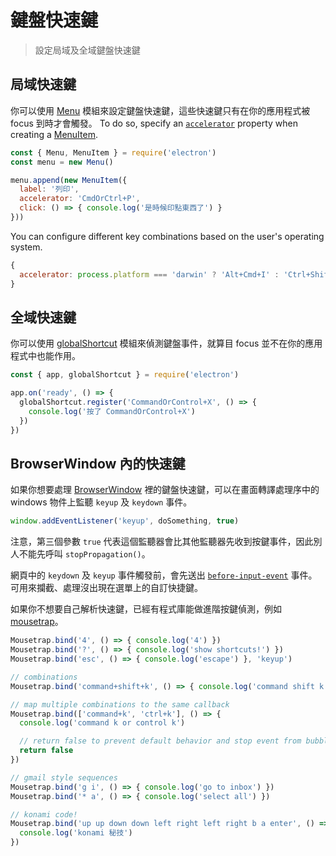 # 鍵盤快速鍵

> 設定局域及全域鍵盤快速鍵

## 局域快速鍵

你可以使用 [Menu][] 模組來設定鍵盤快速鍵，這些快速鍵只有在你的應用程式被 focus 到時才會觸發。 To do so, specify an [`accelerator`][] property when creating a [MenuItem][].

```js
const { Menu, MenuItem } = require('electron')
const menu = new Menu()

menu.append(new MenuItem({
  label: '列印',
  accelerator: 'CmdOrCtrl+P',
  click: () => { console.log('是時候印點東西了') }
}))
```

You can configure different key combinations based on the user's operating system.

```js
{
  accelerator: process.platform === 'darwin' ? 'Alt+Cmd+I' : 'Ctrl+Shift+I'
}
```

## 全域快速鍵

你可以使用 [globalShortcut][] 模組來偵測鍵盤事件，就算目 focus 並不在你的應用程式中也能作用。

```js
const { app, globalShortcut } = require('electron')

app.on('ready', () => {
  globalShortcut.register('CommandOrControl+X', () => {
    console.log('按了 CommandOrControl+X')
  })
})
```

## BrowserWindow 內的快速鍵

如果你想要處理 [BrowserWindow][] 裡的鍵盤快速鍵，可以在畫面轉譯處理序中的 windows 物件上監聽 `keyup` 及 `keydown` 事件。

```js
window.addEventListener('keyup', doSomething, true)
```

注意，第三個參數 `true` 代表這個監聽器會比其他監聽器先收到按鍵事件，因此別人不能先呼叫 `stopPropagation()`。

網頁中的 `keydown` 及 `keyup` 事件觸發前，會先送出 [`before-input-event`](../api/web-contents.md#event-before-input-event) 事件。 可用來攔截、處理沒出現在選單上的自訂快捷鍵。

如果你不想要自己解析快速鍵，已經有程式庫能做進階按鍵偵測，例如 [mousetrap][]。

```js
Mousetrap.bind('4', () => { console.log('4') })
Mousetrap.bind('?', () => { console.log('show shortcuts!') })
Mousetrap.bind('esc', () => { console.log('escape') }, 'keyup')

// combinations
Mousetrap.bind('command+shift+k', () => { console.log('command shift k') })

// map multiple combinations to the same callback
Mousetrap.bind(['command+k', 'ctrl+k'], () => {
  console.log('command k or control k')

  // return false to prevent default behavior and stop event from bubbling
  return false
})

// gmail style sequences
Mousetrap.bind('g i', () => { console.log('go to inbox') })
Mousetrap.bind('* a', () => { console.log('select all') })

// konami code!
Mousetrap.bind('up up down down left right left right b a enter', () => {
  console.log('konami 秘技')
})
```

[Menu]: ../api/menu.md
[MenuItem]: ../api/menu-item.md
[globalShortcut]: ../api/global-shortcut.md
[`accelerator`]: ../api/accelerator.md
[BrowserWindow]: ../api/browser-window.md
[mousetrap]: https://github.com/ccampbell/mousetrap
